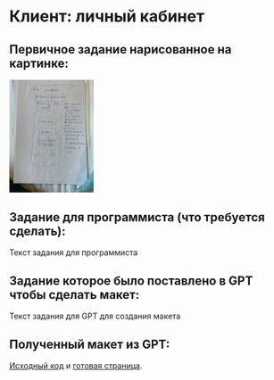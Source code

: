 # Клиент: личный кабинет

## Первичное задание нарисованное на картинке:
<p >
    <img src="/wiki/client-lk.jpg" width="30%">
</p>

## Задание для программиста (что требуется сделать):

Текст задания для программиста

## Задание которое было поставлено в GPT чтобы сделать макет:

Текст задания для GPT для создания макета

## Полученный макет из GPT:

[Исходный код](/wiki/pages/client-lk.html) и <a href="https://htmlpreview.github.io?https://github.com/matveynator/restar/blob/main/wiki/pages/client-lk.html">готовая страница</a>.
